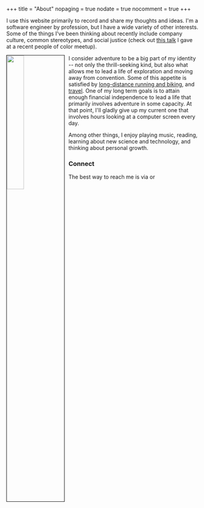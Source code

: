 +++
title = "About"
nopaging = true
nodate = true
nocomment = true
+++

I use this website primarily to record and share my thoughts and ideas. I'm a software engineer by profession, but I have a wide variety of other interests. Some of the things I've been thinking about recently include company culture, common stereotypes, and social justice (check out [this talk](http://nishanttotla.github.io/earth-tones-talk/#/) I gave at a recent people of color meetup).

<img data-action="zoom" src="/images/cinderella_half.jpg" style="width:30%; float: left; margin-right: 10px; border: 1px solid black;"></img>

I consider adventure to be a big part of my identity -- not only the thrill-seeking kind, but also what allows me to lead a life of exploration and moving away from convention. Some of this appetite is satisfied by [long-distance running and biking](https://www.strava.com/athletes/2749248), and [travel](/places). One of my long term goals is to attain enough financial independence to lead a life that primarily involves adventure in some capacity. At that point, I'll gladly give up my current one that involves hours looking at a computer screen every day.

Among other things, I enjoy playing music, reading, learning about new science and technology, and thinking about personal growth.

### Connect

The best way to reach me is via <a title="Email" href="mailto:nishanttotla@gmail.com"><i class="icon-gmail"></i></a> or <a title="Twitter" href="http://twitter.com/home?status=@nishanttotla"><i class="icon-twitter"></i></a>